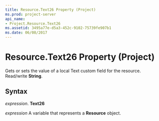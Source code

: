 ```yaml
---
title: Resource.Text26 Property (Project)
ms.prod: project-server
api_name:
- Project.Resource.Text26
ms.assetid: 3495a77e-d5a3-452c-9102-75739fe907b1
ms.date: 06/08/2017
---
```



# Resource.Text26 Property (Project)

Gets or sets the value of a local Text custom field for the resource. Read/write **String**.


## Syntax

 _expression_. **Text26**

 _expression_ A variable that represents a **Resource** object.



